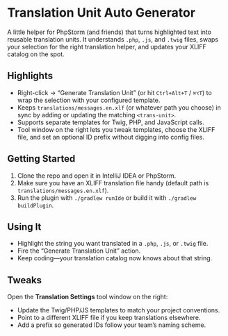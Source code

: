  # Translation Unit Auto Generator

  A little helper for PhpStorm (and friends) that turns highlighted text into reusable translation units. It understands `.php`, `.js`, and `.twig` files,
  swaps your selection for the right translation helper, and updates your XLIFF catalog on the spot.

  ## Highlights

  - Right-click → “Generate Translation Unit” (or hit `Ctrl+Alt+T` / `⌘⌥T`) to wrap the selection with your configured template.
  - Keeps `translations/messages.en.xlf` (or whatever path you choose) in sync by adding or updating the matching `<trans-unit>`.
  - Supports separate templates for Twig, PHP, and JavaScript calls.
  - Tool window on the right lets you tweak templates, choose the XLIFF file, and set an optional ID prefix without digging into config files.

  ## Getting Started

  1. Clone the repo and open it in IntelliJ IDEA or PhpStorm.
  2. Make sure you have an XLIFF translation file handy (default path is `translations/messages.en.xlf`).
  3. Run the plugin with `./gradlew runIde` or build it with `./gradlew buildPlugin`.

  ## Using It

  - Highlight the string you want translated in a `.php`, `.js`, or `.twig` file.
  - Fire the “Generate Translation Unit” action.
  - Keep coding—your translation catalog now knows about that string.

  ## Tweaks

  Open the **Translation Settings** tool window on the right:

  - Update the Twig/PHP/JS templates to match your project conventions.
  - Point to a different XLIFF file if you keep translations elsewhere.
  - Add a prefix so generated IDs follow your team’s naming scheme.